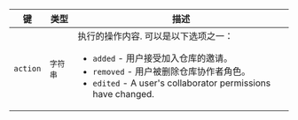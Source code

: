 | 键        | 类型    | 描述                                           |
| -------- | ----- | -------------------------------------------- |
| `action` | `字符串` | 执行的操作内容. 可以是以下选项之一：<ul><li> `added` - 用户接受加入仓库的邀请。</li><li>`removed` - 用户被删除仓库协作者角色。</li><li>`edited` - A user's collaborator permissions have changed. </li></ul> |
